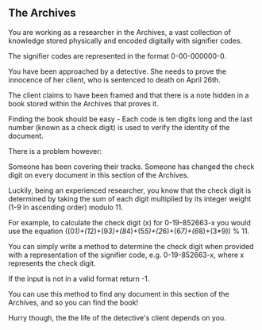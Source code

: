 ## The Archives

You are working as a researcher in the Archives, a vast collection of knowledge stored physically and encoded digitally with signifier codes.

The signifier codes are represented in the format 0-00-000000-0.

You have been approached by a detective. She needs to prove the innocence of her client, who is sentenced to death on April 26th.

The client claims to have been framed and that there is a note hidden in a book stored within the Archives that proves it.

Finding the book should be easy - Each code is ten digits long and the last number (known as a check digit) is used to verify the identity of the document.

There is a problem however:

Someone has been covering their tracks. Someone has changed the check digit on every document in this section of the Archives.

Luckily, being an experienced researcher, you know that the check digit is determined by taking the sum of each digit multiplied by its integer weight (1-9 in ascending order) modulo 11.

For example, to calculate the check digit (x) for 0-19-852663-x you would use the equation ((0*1)+(1*2)+(9*3)+(8*4)+(5*5)+(2*6)+(6*7)+(6*8)+(3*9)) % 11.

You can simply write a method to determine the check digit when provided with a representation of the signifier code, e.g. 0-19-852663-x, where x represents the check digit.

If the input is not in a valid format return -1.

You can use this method to find any document in this section of the Archives, and so you can find the book!

Hurry though, the the life of the detective's client depends on you.